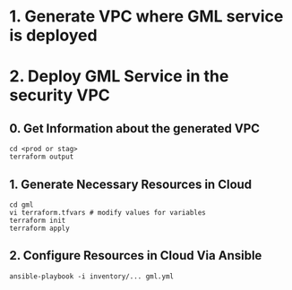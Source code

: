 
# 1. Generate VPC where GML service is deployed


# 2. Deploy GML Service in the security VPC

## 0. Get Information about the generated VPC
```
cd <prod or stag>
terraform output
```

## 1. Generate Necessary Resources in Cloud
```
cd gml
vi terraform.tfvars # modify values for variables
terraform init
terraform apply
```

## 2. Configure Resources in Cloud Via Ansible
```
ansible-playbook -i inventory/... gml.yml
```

